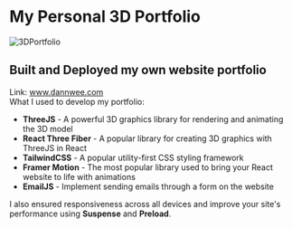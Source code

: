 # My Personal 3D Portfolio
![3DPortfolio](https://github.com/dannweeeee/MyPortfolio/assets/42776950/2f76edf1-09b1-4e3a-8adc-6bd187be252f)
## Built and Deployed my own website portfolio
Link: www.dannwee.com <br>
What I used to develop my portfolio: <br>
* **ThreeJS** - A powerful 3D graphics library for rendering and animating the 3D model <br>
* **React Three Fiber** - A popular library for creating 3D graphics with ThreeJS in React <br>
* **TailwindCSS** - A popular utility-first CSS styling framework <br>
* **Framer Motion** - The most popular library used to bring your React website to life with animations <br>
* **EmailJS** - Implement sending emails through a form on the website <br>

I also ensured responsiveness across all devices and improve your site's performance using **Suspense** and **Preload**. <br>
